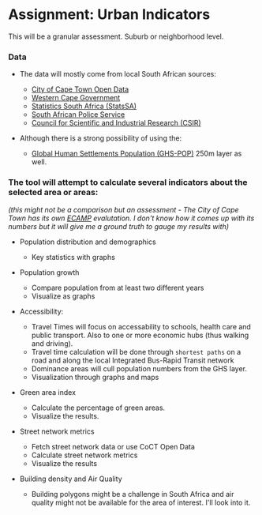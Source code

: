 Assignment: Urban Indicators
========================

This will be a granular assessment. Suburb or neighborhood level. 

### Data

 - The data will mostly come from local South African sources:
 
    - [City of Cape Town Open Data](https://www.capetown.gov.za)
    - [Western Cape Government](https://www.westerncape.gov.za)
    - [Statistics South Africa (StatsSA)](http://www.statssa.gov.za)
    - [South African Police Service](https://www.saps.gov.za)
    - [Council for Scientific and Industrial Research (CSIR)](https://www.csir.co.za)
    
     
 - Although there is a strong possibility of using the:
 
     - [Global Human Settlements Population (GHS-POP)](https://ghsl.jrc.ec.europa.eu/datasets.php) 250m  layer as well.

### The tool will attempt to calculate several indicators about the selected area or areas:
*(this might not be a comparison but an assessment - The City of Cape Town has its own [ECAMP](https://web1.capetown.gov.za/web1/ecamp) evalutation. I don't know how it comes up with its numbers but it will give me a ground truth to gauge my results with)*

- Population distribution and demographics

    - Key statistics with graphs
    
    
- Population growth

    - Compare population from at least two different years
    - Visualize as graphs
    

- Accessibility:

     - Travel Times will focus on accessability to schools, health care and public transport. Also to one or more economic hubs (thus walking and driving).
     - Travel time calculation will be done through ```shortest paths``` on a road and along the local Integrated Bus-Rapid Transit network
     - Dominance areas will cull population numbers from the GHS layer.
     - Visualization through graphs and maps
     

- Green area index

     - Calculate the percentage of green areas.
     - Visualize the results.
     

- Street network metrics

    - Fetch street network data or use CoCT Open Data
    - Calculate street network metrics
    - Visualize the results
    

- Building density and Air Quality

    - Building polygons might be a challenge in South Africa and air quality might not be available for the area of interest. I'll look into it.
